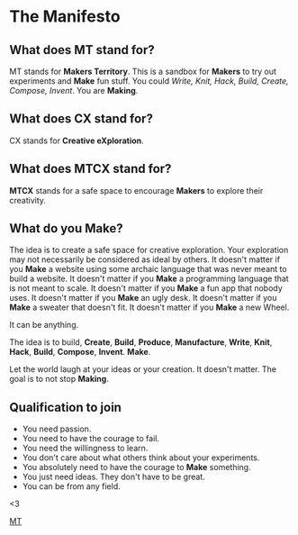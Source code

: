 # The Manifesto

## What does MT stand for?

MT stands for **Makers Territory**. This is a sandbox for **Makers** to try out experiments and **Make** fun stuff. You could *Write, Knit, Hack, Build, Create, Compose, Invent*. You are **Making**.

## What does CX stand for?

CX stands for **Creative eXploration**.

## What does MTCX stand for?

**MTCX** stands for a safe space to encourage **Makers** to explore their creativity.

## What do you Make?

The idea is to create a safe space for creative exploration. Your exploration may not necessarily be considered as ideal by others. It doesn't matter if you **Make** a website using some archaic language that was never meant to build a website. It doesn't matter if you **Make** a programming language that is not meant to scale. It doesn't matter if you **Make** a fun app that nobody uses. It doesn't matter if you **Make** an ugly desk. It doesn't matter if you **Make** a sweater that doesn't fit. It doesn't matter if you **Make** a new Wheel.

It can be anything.

The idea is to build, **Create**, **Build**, **Produce**, **Manufacture**, **Write**, **Knit**, **Hack**, **Build**, **Compose**, **Invent**. **Make**.

Let the world laugh at your ideas or your creation. It doesn't matter. The goal is to not stop **Making**.

## Qualification to join

* You need passion.
* You need to have the courage to fail.
* You need the willingness to learn.
* You don't care about what others think about your experiments.
* You absolutely need to have the courage to **Make** something.
* You just need ideas. They don't have to be great.
* You can be from any field.

<3

[MT](http://mohnish.github.io/mtcx/)
